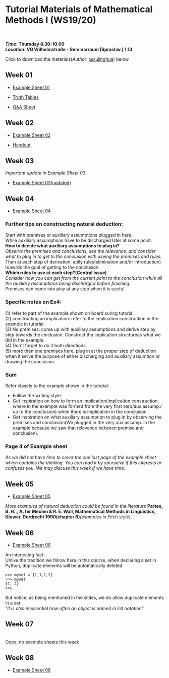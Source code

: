 # Tutorial Materials of Mathematical Methods I (WS19/20)

<br/>

**_Time_: Thursday 8.30-10.00<br/>**
**_Location_: VG Wilhelmstraße - Seminarraum [Sprachw.] 1.13<br/>**


Click to download the materials(_Author_: [@xujinghua](https://github.com/JINHXu)) below.


## Week 01 
* [Example Sheet 01](https://github.com/JINHXu/Methods1_tutorial19-20.github.io/raw/master/Examples%2001(mathmatical%20methods%201).pdf)

* [Truth Tables](https://github.com/JINHXu/Methods1_tutorialWS19-20.github.io/raw/master/truth%20tables.pdf)
* [Q&A Sheet](https://github.com/JINHXu/Methods1_tutorialWS19-20.github.io/raw/master/Q%26A(24.%20Oct).pdf)

## Week 02

* [Example Sheet 02](https://github.com/JINHXu/Methods1_tutorial19-20.github.io/raw/master/Ex02_logik.pdf) 

* [Handout](https://github.com/JINHXu/Methods1_tutorial19-20.github.io/raw/master/Week2_Hand%20out.pdf)

## Week 03

_important update in Example Sheet 03_

* [Example Sheet 03(updated)](https://github.com/JINHXu/Mathematical-Methods-I-WS1920-Tutorial.github.io/raw/master/example03(updated).pdf)

## Week 04

* [Example Sheet 04](https://github.com/JINHXu/Mathematical-Methods-I-WS1920-Tutorial.github.io/raw/master/example%2004_complete.pdf)

### Further tips on constructing natural deduction:

Start with premises or auxiliary assumptions plugged in here.<br/>
While auxiliary assumptions have to be discharged later at some point.<br/>
__How to decide what auxiliary assumptions to plug in?<br/>__
*Observe the premises and conclusions, see the relevance, and consider what to plug in to get to the conclusion with useing the premises and rules.<br/>*
Then at each step of derivation, aplly rules(elimination and/or introduction) toawrds the goal of getting to the conclusion.<br/>
__Which rules to use at each step?(Central issue)<br/>__
*Conisder how you can get from the current point to the conclusion while all the auxliary assumptions being discharged before finishing.<br/>*
Premises can come into play at any step when it is useful.

### Specific notes on Ex4:
  (1) refer to part of the example shown on board suring tutorial.<br/>
  (2) constructing an implication: refer to the implication construction in the example in tutorial.<br/>
  (3) No premises: come up with auxiliary assumptions and derive step by step towards the cinclusion. Construct the                 implication structureas what we did in the example.<br/>
  (4) Don't forget to do it both directions.<br/>
  (5) more than one premises here, plug in at the proper step of deduction when it serve the purpose of either discharging and auxiliary assumtion or drawing the conclusion.<br/>

### Sum

Refer closely to the example shown in the tutorial:

* Follow the writing style.
* Get inspiration on how to form an implication(implication construction, where in the example was formed from the very first step/aux assump./ up to the conclusion) when there is implication in the conclusion.
* Get inspiration on what auxiliary assumption to plug in by observing the premises and conclusion(We plugged in the very aux assump. in the example because we saw that relevance between premise and conclusion).

### Page 4 of Example sheet

*As we did not have time to cover the one last page of the example sheet which contains the thinking. You can read it by yourselve if this interests or confuses you. We may discuss this week if we have time.*

## Week 05
* [Example Sheet 05](https://github.com/JINHXu/Mathematical-Methods-I-WS1920-Tutorial.github.io/raw/master/example%20sheet%2005.pdf)

_More examples of natural deduction could be found in the literature_ **Partee, B. H.., A. ter Meulen & R. E. Wall, Mathematical Methods in Linguistics, Kluwer, Dordrecht 1990(chapter 6)**_(examples in Fitch style)._

## Week 06

* [Example Sheet 06](https://github.com/JINHXu/Mathematical-Methods-I-WS1920-Tutorial.github.io/raw/master/EX06.pdf)

An interesting fact:<br/>
Unlike the tradition we follow here in this course, when declaring a set in Python, duplicate elements will be automatically deleted.
```
>>> myset = {1,1,1,2}
>>> myset
{1, 2}
>>> 
```
But notice, as being mentioned in the slides, we do allow duplicate elements in a set: <br/>
_"it is also inessential how often an object is named in list notation"_

## Week 07

</br> 
Oops, no example sheets this week</br>


## Week 08

* [Example Sheet 08](https://github.com/JINHXu/Mathematical-Methods-I-WS1920-Tutorial.github.io/raw/master/EX08.pdf)

